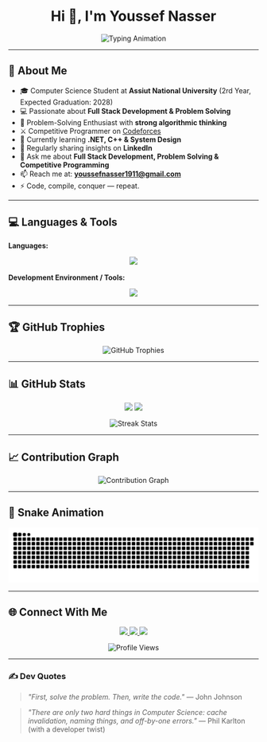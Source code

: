 <h1 align="center">Hi 👋, I'm Youssef Nasser</h1>

<p align="center">
  <img src="https://readme-typing-svg.herokuapp.com?font=Fira+Code&pause=1000&color=00C4FF&center=true&vCenter=true&width=500&lines=Full+Stack+Developer;Software+Engineer;Problem+Solver;Competitive+Programmer;Always+Learning" alt="Typing Animation" />
</p>


---

## 🚀 About Me
- 🎓 Computer Science Student at **Assiut National University** (2rd Year, Expected Graduation: 2028)  
- 💻 Passionate about **Full Stack Development & Problem Solving**  
- 🧠 Problem-Solving Enthusiast with **strong algorithmic thinking**  
- ⚔️ Competitive Programmer on [Codeforces](https://codeforces.com/profile/youssefnasser2006)  
- 🌱 Currently learning **.NET, C++ & System Design**  
- 📝 Regularly sharing insights on **LinkedIn**  
- 💬 Ask me about **Full Stack Development, Problem Solving & Competitive Programming**  
- 📫 Reach me at: **youssefnasser1911@gmail.com**  
- ⚡ Code, compile, conquer — repeat.  

---

## 💻 Languages & Tools  

**Languages:**  
<p align="center">
  <img src="https://skillicons.dev/icons?i=c,cpp,cs,python,html,css,js,php" />
</p>

**Development Environment / Tools:**  
<p align="center">
  <img src="https://skillicons.dev/icons?i=vscode,visualstudio,git,github" />
</p>

---

## 🏆 GitHub Trophies
<p align="center">
  <img src="https://github-profile-trophy.vercel.app/?username=youssefnasser2006&theme=darkhub&margin-w=15&margin-h=15&column=7" alt="GitHub Trophies"/>
</p>

---

## 📊 GitHub Stats
<p align="center">
  <img src="https://github-readme-stats.vercel.app/api?username=YoussefNasser1911&show_icons=true&theme=tokyonight" height="150"/>
  <img src="https://github-readme-stats.vercel.app/api/top-langs?username=YoussefNasser1911&layout=compact&theme=tokyonight" height="150"/>
</p>

<p align="center">
  <img src="https://github-readme-streak-stats.herokuapp.com/?user=YoussefNasser1911&theme=tokyonight" alt="Streak Stats"/>
</p>

---

## 📈 Contribution Graph
<p align="center">
  <img src="https://github-readme-activity-graph.vercel.app/graph?username=YoussefNasser1911&bg_color=0D1117&color=00d4ff&line=00d4ff&point=ffffff&area=true&hide_border=true&custom_title=💻%20My%20Coding%20Journey" alt="Contribution Graph" />
</p>

---

## 🐍 Snake Animation
<p align="center">
  <picture>
    <source media="(prefers-color-scheme: dark)" srcset="https://raw.githubusercontent.com/YoussefNasser1911/YoussefNasser1911/output/snake-dark.svg" />
    <source media="(prefers-color-scheme: light)" srcset="https://raw.githubusercontent.com/YoussefNasser1911/YoussefNasser1911/output/snake.svg" />
    <img alt="github-snake" src="https://raw.githubusercontent.com/YoussefNasser1911/YoussefNasser1911/output/snake.svg" />
  </picture>
</p>

---

## 🌐 Connect With Me
<p align="center">
  <a href="https://www.linkedin.com/in/youssef-nasser-023938352/" target="_blank">
    <img src="https://img.shields.io/badge/LinkedIn-0077B5?style=for-the-badge&logo=linkedin&logoColor=white"/>
  </a>
  <a href="https://www.facebook.com/youssef.nasser.544508/?locale=ar_AR" target="_blank">
    <img src="https://img.shields.io/badge/Facebook-1877F2?style=for-the-badge&logo=facebook&logoColor=white"/>
  </a>
  <a href="https://codeforces.com/profile/youssefnasser2006" target="_blank">
    <img src="https://img.shields.io/badge/Codeforces-1F8ACB?style=for-the-badge&logo=codeforces&logoColor=white"/>
  </a>
</p>

<p align="center">
  <img src="https://komarev.com/ghpvc/?username=YoussefNasser1911&style=flat-square&color=blue" alt="Profile Views"/>
</p>

---

### ✍️ Dev Quotes
> *"First, solve the problem. Then, write the code."* — John Johnson  

> *"There are only two hard things in Computer Science: cache invalidation, naming things, and off-by-one errors."* — Phil Karlton (with a developer twist)  
